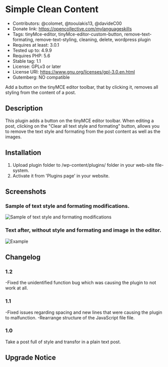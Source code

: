 # Simple Clean Content

* Contributors: @colomet, @tooulakis13, @davideC00
* Donate link: https://opencollective.com/mylanguageskills
* Tags: tinyMce-editor, tinyMce-editor-custom-button, remove-text-formating, remove-text-styling, cleaning, delete, wordpress plugin
* Requires at least: 3.0.1
* Tested up to: 4.9.9
* Requires PHP: 5.6
* Stable tag: 1.1
* License: GPLv3 or later
* License URI: https://www.gnu.org/licenses/gpl-3.0.en.html
* Gutemberg: NO compatible


Add a button on the tinyMCE editor toolbar, that by clicking it, removes all styling from the content of a post.

## Description

This plugin adds a button on the tinyMCE editor toolbar. When editing a post, clicking on the "Clear all text style
and formating" button, allows you to remove the text style and formating from the post content as well as the images.

## Installation

1. Upload plugin folder to /wp-content/plugins/ folder in your web-site file-system.
2. Activate it from 'Plugins page' in your website.

## Screenshots

### Sample of text style and formating modifications.
![Sample of text style and formating modifications](/assets/Screenshot-1.PNG)

### Text after, without style and formating and image in the editor.
![Example](/assets/Screenshot-2.PNG)

## Changelog

### 1.2
-Fixed the unidentified function bug which was causing the plugin to not work at all.

### 1.1
-Fixed issues regarding spacing and new lines that were causing the plugin to malfunction.
-Rearrange structure of the JavaScript file file.

### 1.0
Take a post full of style and transfor in a plain text post.

## Upgrade Notice

